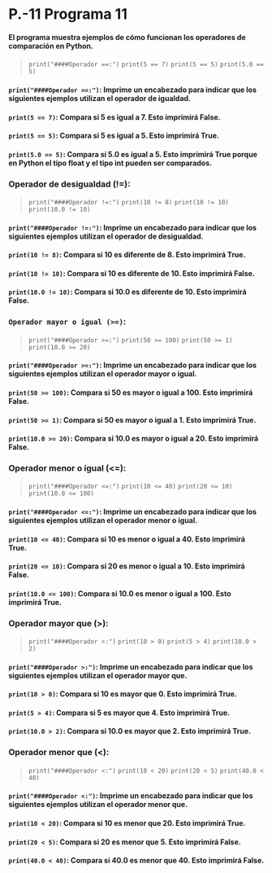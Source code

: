 # P.-11 Programa 11
#### El programa muestra ejemplos de cómo funcionan los operadores de comparación en Python.
> ```print("####Operador ==:")```
> ```print(5 == 7)```
> ```print(5 == 5)```
> ```print(5.0 == 5)```
#### ```print("####Operador ==:")```: Imprime un encabezado para indicar que los siguientes ejemplos utilizan el operador de igualdad.

#### ```print(5 == 7)```: Compara si 5 es igual a 7. Esto imprimirá False.

#### ```print(5 == 5)```: Compara si 5 es igual a 5. Esto imprimirá True.

#### ```print(5.0 == 5)```: Compara si 5.0 es igual a 5. Esto imprimirá True porque en Python el tipo float y el tipo int pueden ser comparados.

### Operador de desigualdad (!=):


> ```print("####Operador !=:")```
> ```print(10 != 8)```
> ```print(10 != 10)```
> ```print(10.0 != 10)```
#### ```print("####Operador !=:")```: Imprime un encabezado para indicar que los siguientes ejemplos utilizan el operador de desigualdad.

#### ```print(10 != 8)```: Compara si 10 es diferente de 8. Esto imprimirá True.

#### ```print(10 != 10)```: Compara si 10 es diferente de 10. Esto imprimirá False.

#### ```print(10.0 != 10)```: Compara si 10.0 es diferente de 10. Esto imprimirá False.

### ```Operador mayor o igual (>=)```:


> ```print("####Operador >=:")```
> ```print(50 >= 100)```
> ```print(50 >= 1)```
> ```print(10.0 >= 20)```
#### ```print("####Operador >=:")```: Imprime un encabezado para indicar que los siguientes ejemplos utilizan el operador mayor o igual.

#### ```print(50 >= 100)```: Compara si 50 es mayor o igual a 100. Esto imprimirá False.

#### ```print(50 >= 1)```: Compara si 50 es mayor o igual a 1. Esto imprimirá True.

#### ```print(10.0 >= 20)```: Compara si 10.0 es mayor o igual a 20. Esto imprimirá False.

### Operador menor o igual (<=):


> ```print("####Operador <=:")```
> ```print(10 <= 40)```
> ```print(20 <= 10)```
> ```print(10.0 <= 100)```
#### ```print("####Operador <=:")```: Imprime un encabezado para indicar que los siguientes ejemplos utilizan el operador menor o igual.

#### ```print(10 <= 40)```: Compara si 10 es menor o igual a 40. Esto imprimirá True.

#### ```print(20 <= 10)```: Compara si 20 es menor o igual a 10. Esto imprimirá False.

#### ```print(10.0 <= 100)```: Compara si 10.0 es menor o igual a 100. Esto imprimirá True.

### Operador mayor que (>):


> ```print("####Operador >:")```
> ```print(10 > 0)```
> ```print(5 > 4)```
> ```print(10.0 > 2)```
#### ```print("####Operador >:")```: Imprime un encabezado para indicar que los siguientes ejemplos utilizan el operador mayor que.

#### ```print(10 > 0)```: Compara si 10 es mayor que 0. Esto imprimirá True.

#### ```print(5 > 4)```: Compara si 5 es mayor que 4. Esto imprimirá True.

#### ```print(10.0 > 2)```: Compara si 10.0 es mayor que 2. Esto imprimirá True.

### Operador menor que (<):


> ```print("####Operador <:")```
> ```print(10 < 20)```
> ```print(20 < 5)```
> ```print(40.0 < 40)```
#### ```print("####Operador <:")```: Imprime un encabezado para indicar que los siguientes ejemplos utilizan el operador menor que.

#### ```print(10 < 20)```: Compara si 10 es menor que 20. Esto imprimirá True.

#### ```print(20 < 5)```: Compara si 20 es menor que 5. Esto imprimirá False.

#### ```print(40.0 < 40)```: Compara si 40.0 es menor que 40. Esto imprimirá False.
